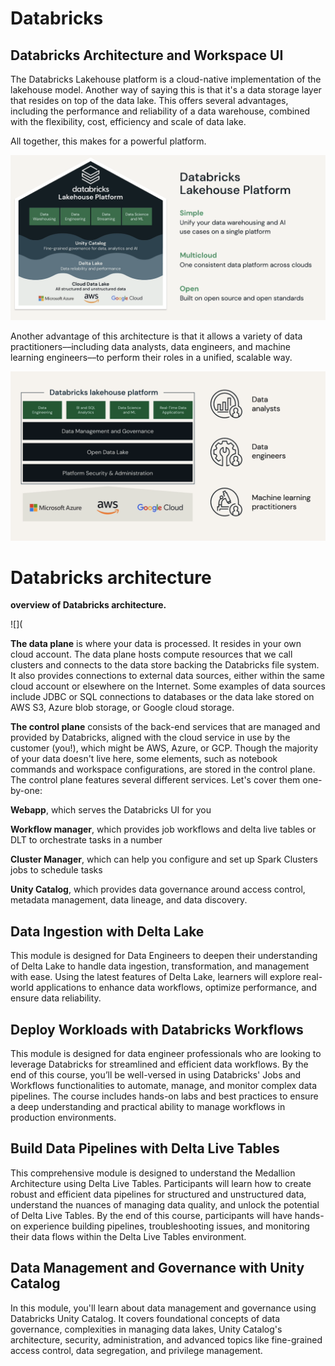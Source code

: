 # Databricks
## Databricks Architecture and Workspace UI

The Databricks Lakehouse platform is a cloud-native implementation of the lakehouse model. Another way of saying this is that it's a data storage layer that resides on top of the data lake. This offers several advantages, including the performance and reliability of a data warehouse, combined with the flexibility, cost, efficiency and scale of data lake. 

All together, this makes for a powerful platform.

![](Databricks_Platform_Lakehouse.png?raw=True)

Another advantage of this architecture is that it allows a variety of data practitioners––including data analysts, data engineers, and machine learning engineers––to perform their roles in a unified, scalable way. 

![](Datbricks_practitioners.png?raw=True)

# Databricks architecture
**overview of Databricks architecture.**

![](

**The data plane** is where your data is processed. It resides in your own cloud account. The data plane hosts compute resources that we call clusters and connects to the data store backing the Databricks file system. It also provides connections to external data sources, either within the same cloud account or elsewhere on the Internet. Some examples of data sources include JDBC or SQL connections to databases or the data lake stored on AWS S3, Azure blob storage, or Google cloud storage. 

**The control plane** consists of the back-end services that are managed and provided by Databricks, aligned with the cloud service in use by the customer (you!), which might be AWS, Azure, or GCP. Though the majority of your data doesn't live here, some elements, such as notebook commands and workspace configurations, are stored in the control plane.
The control plane features several different services. Let's cover them one-by-one:

  **Webapp**, which serves the Databricks UI for you
     
  **Workflow manager**, which provides job workflows and delta live tables or DLT to orchestrate tasks in a number
     
  **Cluster Manager**, which can help you configure and set up Spark Clusters jobs to schedule tasks 
     
  **Unity Catalog**, which provides data governance around access control, metadata management, data lineage, and data discovery.

## Data Ingestion with Delta Lake

This module is designed for Data Engineers to deepen their understanding of Delta Lake to handle data ingestion, transformation, and management with ease. Using the latest features of Delta Lake, learners will explore real-world applications to enhance data workflows, optimize performance, and ensure data reliability.

## Deploy Workloads with Databricks Workflows

This module is designed for data engineer professionals who are looking to leverage Databricks for streamlined and efficient data workflows. By the end of this course, you’ll be well-versed in using Databricks' Jobs and Workflows functionalities to automate, manage, and monitor complex data pipelines. The course includes hands-on labs and best practices to ensure a deep understanding and practical ability to manage workflows in production environments.

## Build Data Pipelines with Delta Live Tables

This comprehensive module is designed to understand the Medallion Architecture using Delta Live Tables. Participants will learn how to create robust and efficient data pipelines for structured and unstructured data, understand the nuances of managing data quality, and unlock the potential of Delta Live Tables. By the end of this course, participants will have hands-on experience building pipelines, troubleshooting issues, and monitoring their data flows within the Delta Live Tables environment.

## Data Management and Governance with Unity Catalog

In this module, you'll learn about data management and governance using Databricks Unity Catalog. It covers foundational concepts of data governance, complexities in managing data lakes, Unity Catalog's architecture, security, administration, and advanced topics like fine-grained access control, data segregation, and privilege management.

